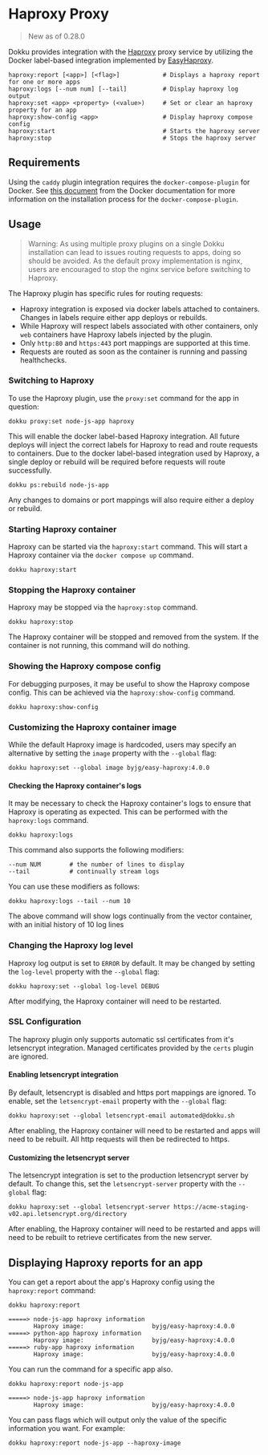 # Haproxy Proxy

> New as of 0.28.0

Dokku provides integration with the [Haproxy](http://www.haproxy.org) proxy service by utilizing the Docker label-based integration implemented by [EasyHaproxy](https://github.com/byjg/docker-easy-haproxy).

```
haproxy:report [<app>] [<flag>]            # Displays a haproxy report for one or more apps
haproxy:logs [--num num] [--tail]          # Display haproxy log output
haproxy:set <app> <property> (<value>)     # Set or clear an haproxy property for an app
haproxy:show-config <app>                  # Display haproxy compose config
haproxy:start                              # Starts the haproxy server
haproxy:stop                               # Stops the haproxy server
```

## Requirements

Using the `caddy` plugin integration requires the `docker-compose-plugin` for Docker. See [this document](https://docs.docker.com/compose/install/) from the Docker documentation for more information on the installation process for the `docker-compose-plugin`.

## Usage

> Warning: As using multiple proxy plugins on a single Dokku installation can lead to issues routing requests to apps, doing so should be avoided. As the default proxy implementation is nginx, users are encouraged to stop the nginx service before switching to Haproxy.

The Haproxy plugin has specific rules for routing requests:

- Haproxy integration is exposed via docker labels attached to containers. Changes in labels require either app deploys or rebuilds.
- While Haproxy will respect labels associated with other containers, only `web` containers have Haproxy labels injected by the plugin.
- Only `http:80` and `https:443` port mappings are supported at this time.
- Requests are routed as soon as the container is running and passing healthchecks.

### Switching to Haproxy

To use the Haproxy plugin, use the `proxy:set` command for the app in question:

```shell
dokku proxy:set node-js-app haproxy
```

This will enable the docker label-based Haproxy integration. All future deploys will inject the correct labels for Haproxy to read and route requests to containers. Due to the docker label-based integration used by Haproxy, a single deploy or rebuild will be required before requests will route successfully.

```shell
dokku ps:rebuild node-js-app
```

Any changes to domains or port mappings will also require either a deploy or rebuild.

### Starting Haproxy container

Haproxy can be started via the `haproxy:start` command. This will start a Haproxy container via the `docker compose up` command.

```shell
dokku haproxy:start
```

### Stopping the Haproxy container

Haproxy may be stopped via the `haproxy:stop` command.

```shell
dokku haproxy:stop
```

The Haproxy container will be stopped and removed from the system. If the container is not running, this command will do nothing.

### Showing the Haproxy compose config

For debugging purposes, it may be useful to show the Haproxy compose config. This can be achieved via the `haproxy:show-config` command.

```shell
dokku haproxy:show-config
```

### Customizing the Haproxy container image

While the default Haproxy image is hardcoded, users may specify an alternative by setting the `image` property with the `--global` flag:

```shell
dokku haproxy:set --global image byjg/easy-haproxy:4.0.0
```

#### Checking the Haproxy container's logs

It may be necessary to check the Haproxy container's logs to ensure that Haproxy is operating as expected. This can be performed with the `haproxy:logs` command.

```shell
dokku haproxy:logs
```

This command also supports the following modifiers:

```shell
--num NUM        # the number of lines to display
--tail           # continually stream logs
```

You can use these modifiers as follows:

```shell
dokku haproxy:logs --tail --num 10
```

The above command will show logs continually from the vector container, with an initial history of 10 log lines

### Changing the Haproxy log level

Haproxy log output is set to `ERROR` by default. It may be changed by setting the `log-level` property with the `--global` flag:

```shell
dokku haproxy:set --global log-level DEBUG
```

After modifying,  the Haproxy container will need to be restarted.

### SSL Configuration

The haproxy plugin only supports automatic ssl certificates from it's letsencrypt integration. Managed certificates provided by the `certs` plugin are ignored.

#### Enabling letsencrypt integration

By default, letsencrypt is disabled and https port mappings are ignored. To enable, set the `letsencrypt-email` property with the `--global` flag:

```shell
dokku haproxy:set --global letsencrypt-email automated@dokku.sh
```

After enabling, the Haproxy container will need to be restarted and apps will need to be rebuilt. All http requests will then be redirected to https.

#### Customizing the letsencrypt server

The letsencrypt integration is set to the production letsencrypt server by default. To change this, set the `letsencrypt-server` property with the `--global` flag:

```shell
dokku haproxy:set --global letsencrypt-server https://acme-staging-v02.api.letsencrypt.org/directory
```

After enabling, the Haproxy container will need to be restarted and apps will need to be rebuilt to retrieve certificates from the new server.

## Displaying Haproxy reports for an app

You can get a report about the app's Haproxy config using the `haproxy:report` command:

```shell
dokku haproxy:report
```

```
=====> node-js-app haproxy information
       Haproxy image:                   byjg/easy-haproxy:4.0.0
=====> python-app haproxy information
       Haproxy image:                   byjg/easy-haproxy:4.0.0
=====> ruby-app haproxy information
       Haproxy image:                   byjg/easy-haproxy:4.0.0
```

You can run the command for a specific app also.

```shell
dokku haproxy:report node-js-app
```

```
=====> node-js-app haproxy information
       Haproxy image:                   byjg/easy-haproxy:4.0.0
```

You can pass flags which will output only the value of the specific information you want. For example:

```shell
dokku haproxy:report node-js-app --haproxy-image
```
